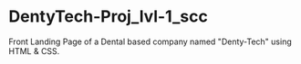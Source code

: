 # DentyTech-Proj_lvl-1_scc
Front Landing Page of a Dental based company named "Denty-Tech" using HTML &amp; CSS.
